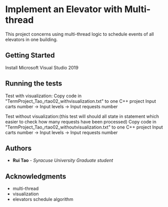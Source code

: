 # Implement an Elevator with Multi-thread                                                        

This project concerns using multi-thread logic to schedule events of all elevators in one building. 

## Getting Started

Install Microsoft Visual Studio 2019

## Running the tests

Test with visualization:
Copy code in "TermProject_Tao_rtao02_withvisualization.txt" to one C++ project
Input carts number -> Input levels -> Input requests number

Test without visualization:(this test will should all state in statement which easier to check how many requests have been processed)
Copy code in "TermProject_Tao_rtao02_withoutvisualization.txt" to one C++ project
Input carts number -> Input levels -> Input requests number

## Authors

* **Rui Tao** - *Syracuse University Graduate student* 

## Acknowledgments

* multi-thread
* visualization
* elevators schedule algorithm

